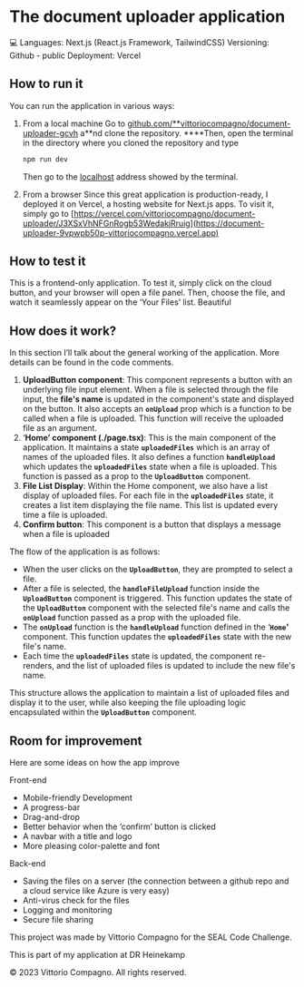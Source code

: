# The document uploader application

💻 Languages: Next.js (React.js Framework, TailwindCSS)
Versioning: Github - public
Deployment: Vercel


## How to run it

You can run the application in various ways:

1. From a local machine
Go to [github.com/**vittoriocompagno/document-uploader-gcvh](https://github.com/vittoriocompagno/document-uploader) a**nd clone the repository.
****Then, open the terminal in the directory where you cloned the repository and type 

    
    ```jsx
    npm run dev
    ```
    
    Then  go to the [localhost](http://localhost) address showed by the terminal.
    
2. From a browser
Since this great application is production-ready, I deployed it on Vercel, a hosting website for Next.js apps. To visit it, simply go to [https://vercel.com/vittoriocompagno/document-uploader/J3XSxVhNFGnRogb53WedakjRruig](https://document-uploader-9vpwpb50p-vittoriocompagno.vercel.app)

## How to test it

This is a frontend-only application. To test it, simply click on the cloud button, and your browser will open a file panel. 
Then, choose the file, and watch it seamlessly appear on the ‘Your Files’ list. Beautiful

## How does it work?

In this section I’ll talk about the general working of the application. More details can be found in the code comments.

1. **UploadButton component**: This component represents a button with an underlying file input element. When a file is selected through the file input, the **file's name** is updated in the component's state and displayed on the button. It also accepts an **`onUpload`** prop which is a function to be called when a file is uploaded. This function will receive the uploaded file as an argument.
2. ‘**Home’ component (./page.tsx)**: This is the main component of the application. It maintains a state **`uploadedFiles`** which is an array of names of the uploaded files. It also defines a function **`handleUpload`** which updates the **`uploadedFiles`** state when a file is uploaded. This function is passed as a prop to the **`UploadButton`** component.
3. **File List Display**: Within the Home component, we also have a list display of uploaded files. For each file in the **`uploadedFiles`** state, it creates a list item displaying the file name. This list is updated every time a file is uploaded.
4. **Confirm button**: This component is a button that displays a message when a file is uploaded

The flow of the application is as follows:

- When the user clicks on the **`UploadButton`**, they are prompted to select a file.
- After a file is selected, the **`handleFileUpload`** function inside the **`UploadButton`** component is triggered. This function updates the state of the **`UploadButton`** component with the selected file's name and calls the **`onUpload`** function passed as a prop with the uploaded file.
- The **`onUpload`** function is the **`handleUpload`** function defined in the ‘**`Home`'** component. This function updates the **`uploadedFiles`** state with the new file's name.
- Each time the **`uploadedFiles`** state is updated, the component re-renders, and the list of uploaded files is updated to include the new file's name.

This structure allows the application to maintain a list of uploaded files and display it to the user, while also keeping the file uploading logic encapsulated within the **`UploadButton`** component.

## Room for improvement

Here are some ideas on how the app improve

Front-end

- Mobile-friendly Development
- A progress-bar
- Drag-and-drop
- Better behavior when the ‘confirm’ button is clicked
- A navbar with a title and logo
- More pleasing color-palette and font

Back-end

- Saving the files on a server (the connection between a github repo and a cloud service like Azure is very easy)
- Anti-virus check for the files
- Logging and monitoring
- Secure file sharing

 

This project was made by Vittorio Compagno for the SEAL Code Challenge.

This is part of my application at DR Heinekamp

© 2023 Vittorio Compagno. All rights reserved.
